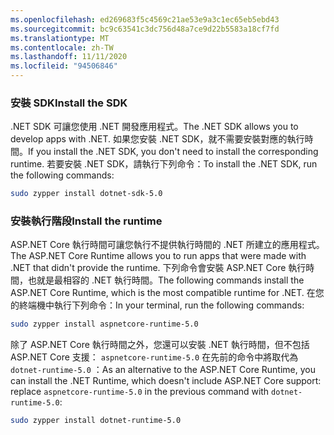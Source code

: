 ```yaml
---
ms.openlocfilehash: ed269683f5c4569c21ae53e9a3c1ec65eb5ebd43
ms.sourcegitcommit: bc9c63541c3dc756d48a7ce9d22b5583a18cf7fd
ms.translationtype: MT
ms.contentlocale: zh-TW
ms.lasthandoff: 11/11/2020
ms.locfileid: "94506846"
---
```


### <a name="install-the-sdk"></a><span data-ttu-id="5c843-101">安裝 SDK</span><span class="sxs-lookup"><span data-stu-id="5c843-101">Install the SDK</span></span>

<span data-ttu-id="5c843-102">.NET SDK 可讓您使用 .NET 開發應用程式。</span><span class="sxs-lookup"><span data-stu-id="5c843-102">The .NET SDK allows you to develop apps with .NET.</span></span> <span data-ttu-id="5c843-103">如果您安裝 .NET SDK，就不需要安裝對應的執行時間。</span><span class="sxs-lookup"><span data-stu-id="5c843-103">If you install the .NET SDK, you don't need to install the corresponding runtime.</span></span> <span data-ttu-id="5c843-104">若要安裝 .NET SDK，請執行下列命令：</span><span class="sxs-lookup"><span data-stu-id="5c843-104">To install the .NET SDK, run the following commands:</span></span>

```bash
sudo zypper install dotnet-sdk-5.0
```

### <a name="install-the-runtime"></a><span data-ttu-id="5c843-105">安裝執行階段</span><span class="sxs-lookup"><span data-stu-id="5c843-105">Install the runtime</span></span>

<span data-ttu-id="5c843-106">ASP.NET Core 執行時間可讓您執行不提供執行時間的 .NET 所建立的應用程式。</span><span class="sxs-lookup"><span data-stu-id="5c843-106">The ASP.NET Core Runtime allows you to run apps that were made with .NET that didn't provide the runtime.</span></span> <span data-ttu-id="5c843-107">下列命令會安裝 ASP.NET Core 執行時間，也就是最相容的 .NET 執行時間。</span><span class="sxs-lookup"><span data-stu-id="5c843-107">The following commands install the ASP.NET Core Runtime, which is the most compatible runtime for .NET.</span></span> <span data-ttu-id="5c843-108">在您的終端機中執行下列命令：</span><span class="sxs-lookup"><span data-stu-id="5c843-108">In your terminal, run the following commands:</span></span>

```bash
sudo zypper install aspnetcore-runtime-5.0
```

<span data-ttu-id="5c843-109">除了 ASP.NET Core 執行時間之外，您還可以安裝 .NET 執行時間，但不包括 ASP.NET Core 支援： `aspnetcore-runtime-5.0` 在先前的命令中將取代為 `dotnet-runtime-5.0` ：</span><span class="sxs-lookup"><span data-stu-id="5c843-109">As an alternative to the ASP.NET Core Runtime, you can install the .NET Runtime, which doesn't include ASP.NET Core support: replace `aspnetcore-runtime-5.0` in the previous command with `dotnet-runtime-5.0`:</span></span>

```bash
sudo zypper install dotnet-runtime-5.0
```
